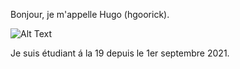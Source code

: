 Bonjour, je m'appelle Hugo (hgoorick).

![Alt Text](https://media.giphy.com/media/vFKqnCdLPNOKc/giphy.gif)

Je suis étudiant á la 19 depuis le 1er septembre 2021.
